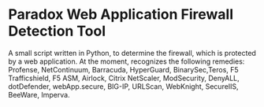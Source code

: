 Paradox Web Application Firewall Detection Tool
============

A small script written in Python, to determine the firewall, 
which is protected by a web application. At the moment, recognizes
the following remedies: Profense, NetContinuum, Barracuda, HyperGuard,
BinarySec,Teros, F5 Trafficshield, F5 ASM, Airlock, Citrix NetScaler,
ModSecurity, DenyALL, dotDefender, webApp.secure, BIG-IP, URLScan, 
WebKnight, SecureIIS, BeeWare, Imperva.

